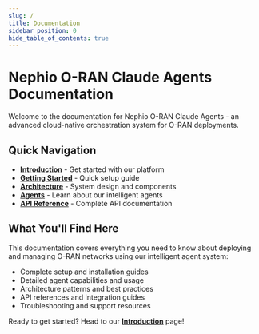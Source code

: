 ```yaml
---
slug: /
title: Documentation
sidebar_position: 0
hide_table_of_contents: true
---
```


# Nephio O-RAN Claude Agents Documentation

Welcome to the documentation for Nephio O-RAN Claude Agents - an advanced cloud-native orchestration
system for O-RAN deployments.

## Quick Navigation

- **[Introduction](intro)** - Get started with our platform
- **[Getting Started](guides/quickstart)** - Quick setup guide
- **[Architecture](architecture/)** - System design and components
- **[Agents](agents/)** - Learn about our intelligent agents
- **[API Reference](api/)** - Complete API documentation

## What You'll Find Here

This documentation covers everything you need to know about deploying and managing O-RAN networks
using our intelligent agent system:

- Complete setup and installation guides
- Detailed agent capabilities and usage
- Architecture patterns and best practices
- API references and integration guides
- Troubleshooting and support resources

Ready to get started? Head to our **[Introduction](intro)** page!
